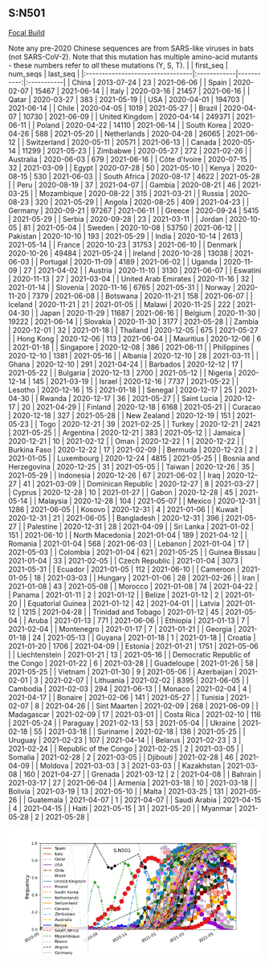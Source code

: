 

## S:N501
[Focal Build](https://nextstrain.org/groups/neherlab/ncov/S.N501)

Note any pre-2020 Chinese sequences are from SARS-like viruses in bats (not SARS-CoV-2).
Note that this mutation has multiple amino-acid mutants - these numbers refer to _all_ these mutations (Y, S, T).
|                                  | first_seq   |   num_seqs | last_seq   |
|:---------------------------------|:------------|-----------:|:-----------|
| China                            | 2013-07-24  |         23 | 2021-06-06 |
| Spain                            | 2020-02-07  |      15467 | 2021-06-14 |
| Italy                            | 2020-03-16  |      21457 | 2021-06-16 |
| Qatar                            | 2020-03-27  |        383 | 2021-05-19 |
| USA                              | 2020-04-01  |     194703 | 2021-06-14 |
| Chile                            | 2020-04-05  |       1019 | 2021-05-27 |
| Brazil                           | 2020-04-07  |      10730 | 2021-06-09 |
| United Kingdom                   | 2020-04-14  |     249371 | 2021-06-11 |
| Poland                           | 2020-04-22  |      14110 | 2021-06-14 |
| South Korea                      | 2020-04-26  |        588 | 2021-05-20 |
| Netherlands                      | 2020-04-28  |      26065 | 2021-06-12 |
| Switzerland                      | 2020-05-11  |      20571 | 2021-06-13 |
| Canada                           | 2020-05-14  |      11299 | 2021-05-23 |
| Zimbabwe                         | 2020-05-27  |        272 | 2021-02-26 |
| Australia                        | 2020-06-03  |        679 | 2021-06-16 |
| Côte d'Ivoire                    | 2020-07-15  |         32 | 2021-03-09 |
| Egypt                            | 2020-07-28  |         50 | 2021-05-10 |
| Kenya                            | 2020-08-15  |        530 | 2021-06-03 |
| South Africa                     | 2020-08-17  |       4622 | 2021-05-28 |
| Peru                             | 2020-08-19  |         37 | 2021-04-07 |
| Gambia                           | 2020-08-21  |         46 | 2021-03-25 |
| Mozambique                       | 2020-08-22  |        315 | 2021-03-21 |
| Russia                           | 2020-08-23  |        320 | 2021-05-29 |
| Angola                           | 2020-08-25  |        409 | 2021-04-23 |
| Germany                          | 2020-09-21  |      97267 | 2021-06-11 |
| Greece                           | 2020-09-24  |       5415 | 2021-05-29 |
| Serbia                           | 2020-09-28  |         23 | 2021-03-11 |
| Jordan                           | 2020-10-05  |         81 | 2021-05-04 |
| Sweden                           | 2020-10-08  |      53750 | 2021-06-12 |
| Pakistan                         | 2020-10-10  |        193 | 2021-05-29 |
| India                            | 2020-10-14  |       2613 | 2021-05-14 |
| France                           | 2020-10-23  |      31753 | 2021-06-10 |
| Denmark                          | 2020-10-26  |      49484 | 2021-05-24 |
| Ireland                          | 2020-10-28  |      13038 | 2021-06-03 |
| Portugal                         | 2020-11-09  |       4189 | 2021-06-02 |
| Uganda                           | 2020-11-09  |         27 | 2021-04-02 |
| Austria                          | 2020-11-10  |       3130 | 2021-06-07 |
| Eswatini                         | 2020-11-13  |         27 | 2021-03-04 |
| United Arab Emirates             | 2020-11-16  |         32 | 2021-01-14 |
| Slovenia                         | 2020-11-16  |       6765 | 2021-05-31 |
| Norway                           | 2020-11-20  |       7379 | 2021-06-08 |
| Botswana                         | 2020-11-21  |        158 | 2021-06-07 |
| Iceland                          | 2020-11-21  |         21 | 2021-01-05 |
| Malawi                           | 2020-11-25  |        222 | 2021-04-30 |
| Japan                            | 2020-11-29  |      11687 | 2021-06-16 |
| Belgium                          | 2020-11-30  |      19222 | 2021-06-14 |
| Slovakia                         | 2020-11-30  |       3177 | 2021-05-28 |
| Zambia                           | 2020-12-01  |         32 | 2021-01-18 |
| Thailand                         | 2020-12-05  |        675 | 2021-05-27 |
| Hong Kong                        | 2020-12-06  |        113 | 2021-06-04 |
| Mauritius                        | 2020-12-06  |          6 | 2021-01-18 |
| Singapore                        | 2020-12-08  |        386 | 2021-06-11 |
| Philippines                      | 2020-12-10  |       1381 | 2021-05-16 |
| Albania                          | 2020-12-10  |         28 | 2021-03-11 |
| Ghana                            | 2020-12-10  |        291 | 2021-04-24 |
| Barbados                         | 2020-12-12  |         17 | 2021-05-22 |
| Bulgaria                         | 2020-12-13  |       2700 | 2021-05-12 |
| Nigeria                          | 2020-12-14  |        145 | 2021-03-19 |
| Israel                           | 2020-12-16  |       7737 | 2021-05-22 |
| Lesotho                          | 2020-12-16  |         15 | 2021-01-18 |
| Senegal                          | 2020-12-17  |         25 | 2021-04-30 |
| Rwanda                           | 2020-12-17  |         36 | 2021-05-27 |
| Saint Lucia                      | 2020-12-17  |         20 | 2021-04-29 |
| Finland                          | 2020-12-18  |       6168 | 2021-05-21 |
| Curacao                          | 2020-12-18  |        327 | 2021-05-28 |
| New Zealand                      | 2020-12-19  |        151 | 2021-05-23 |
| Togo                             | 2020-12-21  |         39 | 2021-02-25 |
| Turkey                           | 2020-12-21  |       2421 | 2021-05-25 |
| Argentina                        | 2020-12-21  |        383 | 2021-05-12 |
| Jamaica                          | 2020-12-21  |         10 | 2021-02-12 |
| Oman                             | 2020-12-22  |          1 | 2020-12-22 |
| Burkina Faso                     | 2020-12-22  |         17 | 2021-02-09 |
| Bermuda                          | 2020-12-23  |          2 | 2021-01-05 |
| Luxembourg                       | 2020-12-24  |       4815 | 2021-05-25 |
| Bosnia and Herzegovina           | 2020-12-25  |         31 | 2021-05-05 |
| Taiwan                           | 2020-12-26  |         35 | 2021-05-29 |
| Indonesia                        | 2020-12-26  |         67 | 2021-06-02 |
| Iraq                             | 2020-12-27  |         41 | 2021-03-09 |
| Dominican Republic               | 2020-12-27  |          8 | 2021-03-27 |
| Cyprus                           | 2020-12-28  |         10 | 2021-01-27 |
| Gabon                            | 2020-12-28  |         45 | 2021-05-14 |
| Malaysia                         | 2020-12-28  |        104 | 2021-05-07 |
| Mexico                           | 2020-12-31  |       1286 | 2021-06-05 |
| Kosovo                           | 2020-12-31  |          4 | 2021-01-06 |
| Kuwait                           | 2020-12-31  |         21 | 2021-06-05 |
| Bangladesh                       | 2020-12-31  |        396 | 2021-05-27 |
| Palestine                        | 2020-12-31  |         28 | 2021-04-09 |
| Sri Lanka                        | 2021-01-02  |        151 | 2021-06-10 |
| North Macedonia                  | 2021-01-04  |        189 | 2021-04-12 |
| Romania                          | 2021-01-04  |        568 | 2021-06-03 |
| Lebanon                          | 2021-01-04  |         17 | 2021-05-03 |
| Colombia                         | 2021-01-04  |        621 | 2021-05-25 |
| Guinea Bissau                    | 2021-01-04  |         33 | 2021-02-05 |
| Czech Republic                   | 2021-01-04  |       3073 | 2021-05-31 |
| Ecuador                          | 2021-01-05  |        112 | 2021-06-10 |
| Cameroon                         | 2021-01-05  |         18 | 2021-03-03 |
| Hungary                          | 2021-01-06  |         28 | 2021-02-26 |
| Iran                             | 2021-01-08  |         43 | 2021-05-08 |
| Morocco                          | 2021-01-08  |         74 | 2021-04-22 |
| Panama                           | 2021-01-11  |          2 | 2021-01-12 |
| Belize                           | 2021-01-12  |          2 | 2021-01-20 |
| Equatorial Guinea                | 2021-01-12  |         42 | 2021-04-01 |
| Latvia                           | 2021-01-12  |       1215 | 2021-04-28 |
| Trinidad and Tobago              | 2021-01-12  |         45 | 2021-05-04 |
| Aruba                            | 2021-01-13  |        771 | 2021-06-06 |
| Ethiopia                         | 2021-01-13  |          7 | 2021-02-04 |
| Montenegro                       | 2021-01-17  |          7 | 2021-01-21 |
| Georgia                          | 2021-01-18  |         24 | 2021-05-13 |
| Guyana                           | 2021-01-18  |          1 | 2021-01-18 |
| Croatia                          | 2021-01-20  |       1706 | 2021-04-09 |
| Estonia                          | 2021-01-21  |       1751 | 2021-05-06 |
| Liechtenstein                    | 2021-01-21  |         13 | 2021-05-16 |
| Democratic Republic of the Congo | 2021-01-22  |          6 | 2021-03-28 |
| Guadeloupe                       | 2021-01-26  |         58 | 2021-05-25 |
| Vietnam                          | 2021-01-30  |          9 | 2021-05-06 |
| Azerbaijan                       | 2021-02-01  |          3 | 2021-02-07 |
| Lithuania                        | 2021-02-02  |       8395 | 2021-06-05 |
| Cambodia                         | 2021-02-03  |        294 | 2021-06-13 |
| Monaco                           | 2021-02-04  |          4 | 2021-04-17 |
| Bonaire                          | 2021-02-06  |        141 | 2021-05-27 |
| Tunisia                          | 2021-02-07  |          8 | 2021-04-26 |
| Sint Maarten                     | 2021-02-09  |        268 | 2021-06-09 |
| Madagascar                       | 2021-02-09  |         17 | 2021-03-01 |
| Costa Rica                       | 2021-02-10  |        116 | 2021-05-24 |
| Paraguay                         | 2021-02-13  |         53 | 2021-05-04 |
| Ukraine                          | 2021-02-18  |         55 | 2021-03-18 |
| Suriname                         | 2021-02-18  |        136 | 2021-05-25 |
| Uruguay                          | 2021-02-23  |        107 | 2021-04-14 |
| Belarus                          | 2021-02-23  |          3 | 2021-02-24 |
| Republic of the Congo            | 2021-02-25  |          2 | 2021-03-05 |
| Somalia                          | 2021-02-28  |          2 | 2021-03-05 |
| Djibouti                         | 2021-02-28  |         46 | 2021-04-09 |
| Moldova                          | 2021-03-03  |          3 | 2021-03-03 |
| Kazakhstan                       | 2021-03-08  |        160 | 2021-04-27 |
| Grenada                          | 2021-03-12  |          2 | 2021-04-08 |
| Bahrain                          | 2021-03-17  |         27 | 2021-06-04 |
| Armenia                          | 2021-03-18  |         10 | 2021-03-18 |
| Bolivia                          | 2021-03-19  |         13 | 2021-05-10 |
| Malta                            | 2021-03-25  |        131 | 2021-05-26 |
| Guatemala                        | 2021-04-07  |          1 | 2021-04-07 |
| Saudi Arabia                     | 2021-04-15  |          4 | 2021-04-15 |
| Haiti                            | 2021-05-15  |         31 | 2021-05-20 |
| Myanmar                          | 2021-05-28  |          2 | 2021-05-28 |

![Overall trends S.N501](/overall_trends_figures/overall_trends_S.N501.png)
